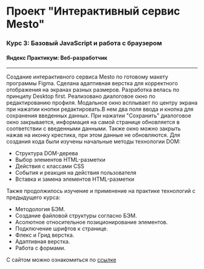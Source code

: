 # Проект "Интерактивный сервис Mesto"
### Курс 3: Базовый JavaScript и работа с браузером
#### Яндекс Практикум: Веб-разработчик
----------------------------------------------

Создание интерактивного сервиса Mesto по готовому макету программы Figma. Сделана адаптивная верстка для корректного отображения на экранах разных размеров. Разработка велась по принципу Desktop first.
Реализовано диалоговое окно по редактированию профиля. Модальное окно всплывает по центру экрана при нажатии кнопки редактировать.В нем два поля ввода и кнопка для сохранения введенных данных. При нажатии "Сохранить" диалоговое окно закрывается, информация на самой странице обновляется в соответствии с введенными данными. Также окно можно закрыть нажав на иконку крестика, при этом данные не обновляются.
Для создания кода были изучены начальные методы технологии DOM:
* Структура DOM-дерева
* Выбор элементов HTML-разметки
* Действия с классами CSS
* События и реакция на действия пользователя
* Вставка и замена элементов HTML-разметки

Также продолжилось изучение и применение на практике технологий с предыдущего курса:
* Методология БЭМ.
* Создание файловой структуры согласно БЭМ.
* Асолютное относительное позиционирование элементов.
* Подключение шрифтов к странице.
* Флекс  и Грид верстка.
* Адаптивная верстка.
* Работа с формами.

С сайтом можно ознакомиться по [ссылке](https://dvbak.github.io/mesto/)

